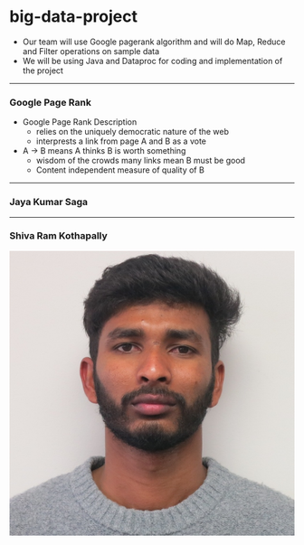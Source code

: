# big-data-project

- Our team will use Google pagerank algorithm and will do Map, Reduce and Filter operations on sample data
- We will be using Java and Dataproc for coding and implementation of the project


---------------------------------------
### Google Page Rank
 - Google Page Rank Description
    - relies on the uniquely democratic nature of the web
    - interprests a link from page A and B as a vote
 - A -> B means A thinks B is worth something
    -  wisdom of the crowds many links mean B must be good
    -  Content independent measure of quality of B

---------------------------------------
 ### Jaya Kumar Saga
 
 
 
 ---------------------------------------
 ### Shiva Ram Kothapally
 
![Developer photo](https://github.com/sagajayakumar/big-data-project/blob/main/photoKOTHAPALLY.jpg)
 
